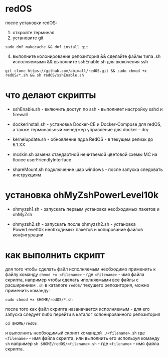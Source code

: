 # redOS
после установки redOS: 
1. откройте терминал
2. установите git
```
sudo dnf makecache && dnf install git
```
4. выполните колонирование репозитория && сделайте файлы типа .sh исполняемыми && выполните sshEnable.sh для включения ssh
```  
git clone https://github.com/abimall/redOS.git && sudo chmod +x redOS/*.sh && sh redOS/sshEnable.sh
```

# что делают скрипты

* sshEnable.sh - включить доступ по ssh - выполняет настройку sshd и firewall

* dockerInstall.sh - установка Docker-CE и Docker-Compose для redOS, а также терминальный менеджер управление для docker - dry

* kernelupdate.sh - обновление ядра RedOS - в текущем релизк до 6.1.ХХ

* mcskin.sh замена стандартной нечитаемой цветовой схемы MC на более userFriendlyInterface 

* shareMount.sh подключение шар windows  - после запуска следовать инструкциям


# установка ohMyZshPowerLevel10k

* ohmyzsh1.sh - запускать первым установка необходимых пакетов и ohMyZsh

* ohmyzsh2.sh - запускать после ohmyzsh2.sh - установка PowerLevel10k необходимых пакетов и копирование файлов конфигурации  

# как выполнить скрипт
для того чтобы сделать файл исполняемым необходимо применить к файлу команду `chmod +x <filename>` - где `<filename>` - имя файла скрипта,
например чтобы сделать иполняемыми все файлы с расширением `.sh` в каталоге `redOS/` текущего репозитория, можно применить команду:
```
sudo chmod +x $HOME/redOS/*.sh 
```
после того как файл скрипта назаначается исполняемым - для его запуска следует либо перейти в каталог колонированного репозитория
```
cd $HOME/redOS
```
и выполнить необходимый скрипт командой `./<filename>.sh` где `<filename>` - имя файла скрипта,
или выполнить его используя команду `sh` например `sh $HOME/redOS/<filename>.sh` - где `<filename>` - имя файла скрипта.
